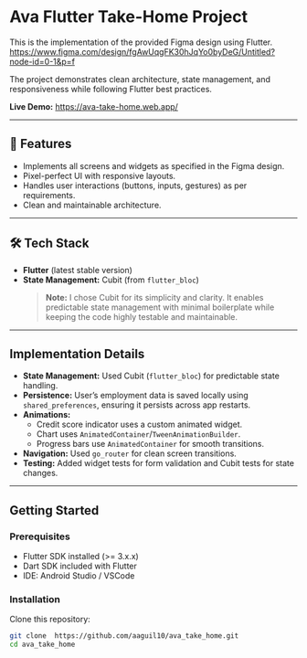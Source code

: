 # Ava Flutter Take-Home Project

This is the implementation of the provided Figma design using Flutter.
https://www.figma.com/design/fgAwUqgFK30hJqYo0byDeG/Untitled?node-id=0-1&p=f

The project demonstrates clean architecture, state management, and responsiveness while following
Flutter best practices.

**Live Demo:** https://ava-take-home.web.app/

---

## 📱 Features

- Implements all screens and widgets as specified in the Figma design.
- Pixel-perfect UI with responsive layouts.
- Handles user interactions (buttons, inputs, gestures) as per requirements.
- Clean and maintainable architecture.

---

## 🛠️ Tech Stack

- **Flutter** (latest stable version)
- **State Management:** Cubit (from `flutter_bloc`)
  > **Note:** I chose Cubit for its simplicity and clarity. It enables predictable state management
  with minimal boilerplate while keeping the code highly testable and maintainable.

---

## Implementation Details

- **State Management:** Used Cubit (`flutter_bloc`) for predictable state handling.
- **Persistence:** User’s employment data is saved locally using `shared_preferences`, ensuring it
  persists across app restarts.
- **Animations:**
    - Credit score indicator uses a custom animated widget.
    - Chart uses `AnimatedContainer`/`TweenAnimationBuilder`.
    - Progress bars use `AnimatedContainer` for smooth transitions.
- **Navigation:** Used `go_router` for clean screen transitions.
- **Testing:** Added widget tests for form validation and Cubit tests for state changes.

---

## Getting Started

### Prerequisites

- Flutter SDK installed (>= 3.x.x)
- Dart SDK included with Flutter
- IDE: Android Studio / VSCode

### Installation

Clone this repository:

```bash
git clone  https://github.com/aaguil10/ava_take_home.git
cd ava_take_home